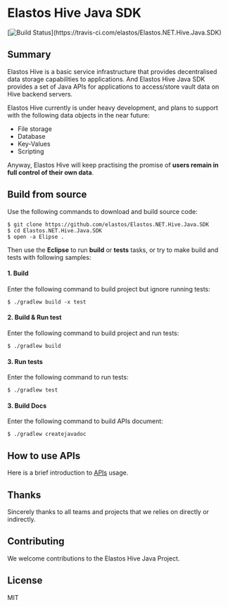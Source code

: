 Elastos Hive Java SDK
===================

[![Build Status](https://travis-ci.com/elastos/Elastos.NET.Hive.Java.SDK.svg?)](https://travis-ci.com/elastos/Elastos.NET.Hive.Java.SDK)

## Summary

Elastos Hive is a basic service infrastructure that provides decentralised data storage capabilities to applications. And Elastos Hive Java SDK provides a set of Java APIs for applications to access/store vault data on Hive backend servers.

Elastos Hive currently is under heavy development, and plans to support with the following data objects in the near future:

- File storage
- Database
- Key-Values
- Scripting

Anyway, Elastos Hive will keep practising the promise of **users remain in full control of their own data**.

## Build from source
Use the following commands to download and build source code:

```shell
$ git clone https://github.com/elastos/Elastos.NET.Hive.Java.SDK
$ cd Elastos.NET.Hive.Java.SDK
$ open -a Elipse .
```

Then use the **Eclipse** to run **build** or **tests** tasks, or try to make build and tests with following samples:

#### 1. Build
Enter the following command to build project but ignore running tests:

```shell
$ ./gradlew build -x test
```

#### 2. Build & Run test
Enter the following command to build project and run tests:

```shell
$ ./gradlew build
```

#### 3. Run tests
Enter the following command to run tests:

```
$ ./gradlew test
```

#### 3. Build Docs
Enter the following command to build APIs document:

```
$ ./gradlew createjavadoc
```

## How to use APIs
Here is a brief introduction to [APIs](./HOW_TO_USE_APIS.md) usage.

## Thanks
Sincerely thanks to all teams and projects that we relies on directly or indirectly.

## Contributing
We welcome contributions to the Elastos Hive Java Project.

## License
MIT
